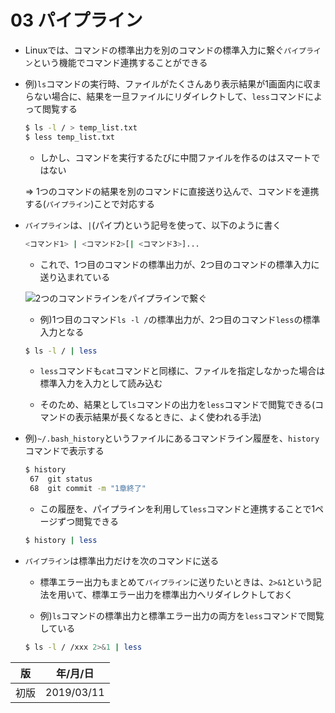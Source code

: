 03 パイプライン
=============

* Linuxでは、コマンドの標準出力を別のコマンドの標準入力に繋ぐ`パイプライン`という機能でコマンド連携することができる

* 例)`ls`コマンドの実行時、ファイルがたくさんあり表示結果が1画面内に収まらない場合に、結果を一旦ファイルにリダイレクトして、`less`コマンドによって閲覧する

  ```bash
  $ ls -l / > temp_list.txt
  $ less temp_list.txt
  ```

  * しかし、コマンドを実行するたびに中間ファイルを作るのはスマートではない

  => 1つのコマンドの結果を別のコマンドに直接送り込んで、コマンドを連携する(`パイプライン`)ことで対応する

* `パイプライン`は、`|`(パイプ)という記号を使って、以下のように書く

  ```bash
  <コマンド1> | <コマンド2>[| <コマンド3>]...
  ```

  * これで、1つ目のコマンドの標準出力が、2つ目のコマンドの標準入力に送り込まれている

  ![2つのコマンドラインをパイプラインで繋ぐ](./images/2つのコマンドラインをパイプラインで繋ぐ.png)

  * 例)1つ目のコマンド`ls -l /`の標準出力が、2つ目のコマンド`less`の標準入力となる

  ```bash
  $ ls -l / | less
  ```

    * `less`コマンドも`cat`コマンドと同様に、ファイルを指定しなかった場合は標準入力を入力として読み込む

    * そのため、結果として`ls`コマンドの出力を`less`コマンドで閲覧できる(コマンドの表示結果が長くなるときに、よく使われる手法)

* 例)`~/.bash_history`というファイルにあるコマンドライン履歴を、`history`コマンドで表示する

  ```bash
  $ history
   67  git status
   68  git commit -m "1章終了"
  ```

  * この履歴を、パイプラインを利用して`less`コマンドと連携することで1ページずつ閲覧できる

  ```bash
  $ history | less
  ```

* `パイプライン`は標準出力だけを次のコマンドに送る

  * 標準エラー出力もまとめて`パイプライン`に送りたいときは、`2>&1`という記法を用いて、標準エラー出力を標準出力へリダイレクトしておく

  * 例)`ls`コマンドの標準出力と標準エラー出力の両方を`less`コマンドで閲覧している

  ```bash
  $ ls -l / /xxx 2>&1 | less
  ```



| 版 |  年/月/日 |
|----|----------|
|初版|2019/03/11|
